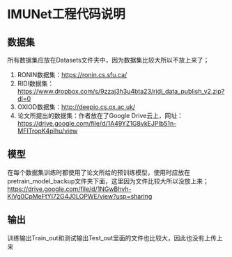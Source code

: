 # IMUNet工程代码说明

## 数据集
所有数据集应放在Datasets文件夹中，因为数据集比较大所以不放上来了；
1. RONIN数据集：https://ronin.cs.sfu.ca/
2. RIDI数据集：https://www.dropbox.com/s/9zzaj3h3u4bta23/ridi_data_publish_v2.zip?dl=0
3. OXIOD数据集：http://deepio.cs.ox.ac.uk/
4. 论文所提出的数据集：作者放在了Google Drive云上，网址：https://drive.google.com/file/d/1A49YZ1G8vkEJPIb51n-MFITropK4pIhu/view

## 模型
在每个数据集训练时都使用了论文所给的预训练模型，使用时应放在pretrain_model_backup文件夹下面，这里因为文件比较大所以没放上来；
https://drive.google.com/file/d/1NGwBhvh-KjVg0CpMeFtYI72G4J0LOPWE/view?usp=sharing

## 输出
训练输出Train_out和测试输出Test_out里面的文件也比较大，因此也没有上传上来
